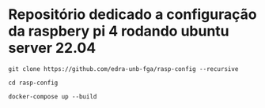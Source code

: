 # Repositório dedicado a configuração da raspbery pi 4 rodando ubuntu server 22.04

`git clone https://github.com/edra-unb-fga/rasp-config --recursive`

`cd rasp-config`

`docker-compose up --build`

